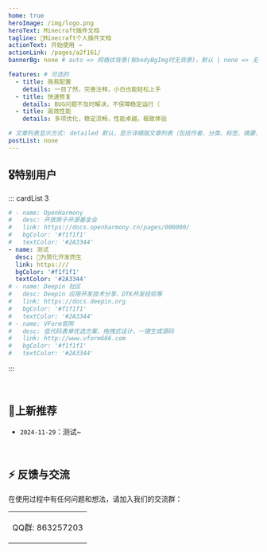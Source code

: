 ```yaml
---
home: true
heroImage: /img/logo.png
heroText: Minecraft插件文档
tagline: 🚀Minecraft个人插件文档
actionText: 开始使用 →
actionLink: /pages/a2f161/
bannerBg: none # auto => 网格纹背景(有bodyBgImg时无背景)，默认 | none => 无 | '大图地址' | background: 自定义背景样式       提示：如发现文本颜色不适应你的背景时可以到palette.styl修改$bannerTextColor变量

features: # 可选的
  - title: 简易配置
    details: 一目了然，完善注释，小白也能轻松上手
  - title: 快速修复
    details: BUG问题不及时解决，不保障稳定运行（
  - title: 高效性能
    details: 多项优化，稳定流畅，性能卓越，极致体验

# 文章列表显示方式: detailed 默认，显示详细版文章列表（包括作者、分类、标签、摘要、分页等）| simple => 显示简约版文章列表（仅标题和日期）| none 不显示文章列表
postList: none
---
```


<style>
.become-sponsor {
  padding: 8px 20px;
  display: inline-block;
  color: #11a8cd;
  border-radius: 30px;
  box-sizing: border-box;
  border: 1px solid #11a8cd;
}
</style>


## 🎖特别用户
::: cardList 3
```yaml
# - name: OpenHarmony
#   desc: 开放原子开源基金会
#   link: https://docs.openharmony.cn/pages/000000/
#   bgColor: '#f1f1f1'
#   textColor: '#2A3344'
- name: 测试
  desc: 🚀为简化开发而生
  link: https:///
  bgColor: '#f1f1f1'
  textColor: '#2A3344'
# - name: Deepin 社区
#   desc: Deepin 应用开发技术分享、DTK开发经验等
#   link: https://docs.deepin.org
#   bgColor: '#f1f1f1'
#   textColor: '#2A3344'
# - name: VForm官网
#   desc: 低代码表单优选方案，拖拽式设计，一键生成源码
#   link: http://www.vform666.com
#   bgColor: '#f1f1f1'
#   textColor: '#2A3344'
```
:::

<br/>

## 🎉上新推荐
* `2024-11-29`：测试~

<br/>


## ⚡ 反馈与交流

在使用过程中有任何问题和想法，请加入我们的交流群：

<table>
  <tbody>
    <tr>
      <td align="center" valign="middle">
        <p>QQ群: 863257203</p>
      </td>
    </tr>
  </tbody>
</table>


[//]: # (<img :src="$withBase&#40;'/img/qrcode/qqq.webp'&#41;" alt="群号: 863257203" class="no-zoom" style="width:120px;margin: 10px;">)


<!-- AD -->
<div class="wwads-cn wwads-horizontal page-wwads" data-id="136"></div>
<style>
  .page-wwads{
    width:100%!important;
    min-height: 0;
    margin: 0;
  }
  .page-wwads .wwads-img img{
    width:80px!important;
  }
  .page-wwads .wwads-poweredby{
    width: 40px;
    position: absolute;
    right: 25px;
    bottom: 3px;
  }
  .wwads-content .wwads-text, .page-wwads .wwads-text{
    height: 100%;
    padding-top: 5px;
    display: block;
  }
</style>
